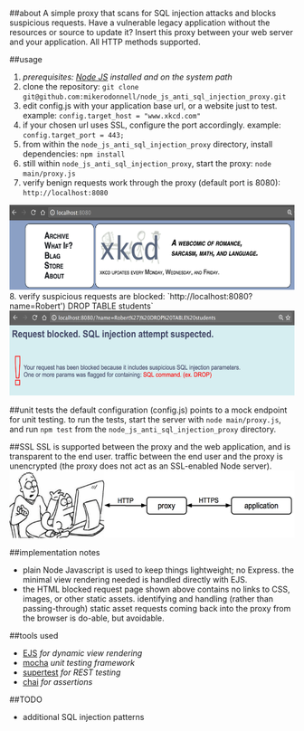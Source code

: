 ##about
A simple proxy that scans for SQL injection attacks and blocks suspicious requests. Have a vulnerable legacy application without the resources or source to update it? Insert this proxy between your web server and your application. All HTTP methods supported.

##usage
1. _prerequisites: [Node JS](https://nodejs.org) installed and on the system path_
2. clone the repository: `git clone git@github.com:mikerodonnell/node_js_anti_sql_injection_proxy.git`
3. edit config.js with your application base url, or a website just to test. example: `config.target_host = "www.xkcd.com"`
4. if your chosen url uses SSL, configure the port accordingly. example: `config.target_port = 443;`
5. from within the `node_js_anti_sql_injection_proxy` directory, install dependencies: `npm install`
6. still within `node_js_anti_sql_injection_proxy`, start the proxy: `node main/proxy.js`
7. verify benign requests work through the proxy (default port is 8080): `http://localhost:8080`
<img src="example/passthru.png" width="600" height="150" />
8. verify suspicious requests are blocked: `http://localhost:8080?name=Robert') DROP TABLE students`
<img src="example/blocked.png" width="600" height="150" />


##unit tests
the default configuration (config.js) points to a mock endpoint for unit testing. to run the tests, start the server with `node main/proxy.js`, and run `npm test` from the `node_js_anti_sql_injection_proxy` directory.

##SSL
SSL is supported between the proxy and the web application, and is transparent to the end user. traffic between the end user and the proxy is unencrypted (the proxy does not act as an SSL-enabled Node server).
<img src="example/ssl.png" width="574" height="119" />

##implementation notes
* plain Node Javascript is used to keep things lightweight; no Express. the minimal view rendering needed is handled directly with EJS.
* the HTML blocked request page shown above contains no links to CSS, images, or other static assets. identifying and handling (rather than passing-through) static asset requests coming back into the proxy from the browser is do-able, but avoidable.

##tools used
* [EJS](http://ejs.co/) _for dynamic view rendering_
* [mocha](https://mochajs.org/) _unit testing framework_
* [supertest](https://www.npmjs.com/package/supertest) _for REST testing_
* [chai](http://chaijs.com) _for assertions_

##TODO
* additional SQL injection patterns
